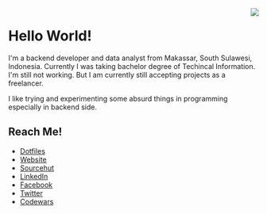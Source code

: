 <img align="right" src="https://github-readme-stats.vercel.app/api?username=skymunn&title_color=333&text_color=777&show_icons=true&icon_color=333">

# Hello World!

I'm a backend developer and data analyst from Makassar, South Sulawesi, Indonesia. Currently I was taking bachelor degree of Techincal Information. I'm still not working. But I am currently still accepting projects as a freelancer.

I like trying and experimenting some absurd things in programming especially in backend side.

## Reach Me!
* [Dotfiles](https://github.com/skymunn/dotfiles)
* [Website](https://skymunn.github.io/)
* [Sourcehut](https://git.sr.ht/~munn)
* [LinkedIn](https://www.linkedin.com/in/ikramullah-ikram-0a85b8151/)
* [Facebook](https://web.facebook.com/ikram.sekai)
* [Twitter](https://twitter.com/ISirienz)
* [Codewars](https://www.codewars.com/users/skymunn)
